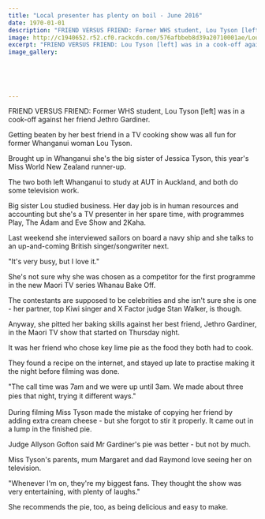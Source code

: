 ```yaml
---
title: "Local presenter has plenty on boil - June 2016"
date: 1970-01-01
description: "FRIEND VERSUS FRIEND: Former WHS student, Lou Tyson [left] was in a cook-off against her friend Jethro Gardiner, Wanganui Chronicle article on 22/6/16..."
image: http://c1940652.r52.cf0.rackcdn.com/576afbbeb8d39a20710001ae/Lou-Tyson.-cook-off.Chron-22.6.16.jpg
excerpt: "FRIEND VERSUS FRIEND: Lou Tyson [left] was in a cook-off against her friend Jethro Gardiner."
image_gallery:
    
    
    
    
    
---
```


<p><span>FRIEND VERSUS FRIEND: Former WHS student, Lou Tyson [left] was in a cook-off against her friend Jethro Gardiner.</span></p>
<p>Getting beaten by her best friend in a TV cooking show was all fun for former Whanganui woman Lou Tyson.</p>
<p>Brought up in Whanganui she's the big sister of Jessica Tyson, this year's Miss World New Zealand runner-up.</p>
<p>The two both left Whanganui to study at AUT in Auckland, and both do some television work.</p>
<p>Big sister Lou studied business. Her day job is in human resources and accounting but she's a TV presenter in her spare time, with programmes Play, The Adam and Eve Show and 2Kaha.</p>
<p>Last weekend she interviewed sailors on board a navy ship and she talks to an up-and-coming British singer/songwriter next.</p>
<p>"It's very busy, but I love it."</p>
<p>She's not sure why she was chosen as a competitor for the first programme in the new Maori TV series Whanau Bake Off.</p>
<p>The contestants are supposed to be celebrities and she isn't sure she is one - her partner, top Kiwi singer and X Factor judge Stan Walker, is though.</p>
<p>Anyway, she pitted her baking skills against her best friend, Jethro Gardiner, in the Maori TV show that started on Thursday night.</p>
<p>It was her friend who chose key lime pie as the food they both had to cook.</p>
<p>They found a recipe on the internet, and stayed up late to practise making it the night before filming was done.</p>
<p>"The call time was 7am and we were up until 3am. We made about three pies that night, trying it different ways."<span style="line-height: 1.5;">&nbsp;</span></p>
<p>During filming Miss Tyson made the mistake of copying her friend by adding extra cream cheese - but she forgot to stir it properly. It came out in a lump in the finished pie.</p>
<p>Judge Allyson Gofton said Mr Gardiner's pie was better - but not by much.</p>
<p>Miss Tyson's parents, mum Margaret and dad Raymond love seeing her on television.</p>
<p>"Whenever I'm on, they're my biggest fans. They thought the show was very entertaining, with plenty of laughs."</p>
<p>She recommends the pie, too, as being delicious and easy to make.</p>

